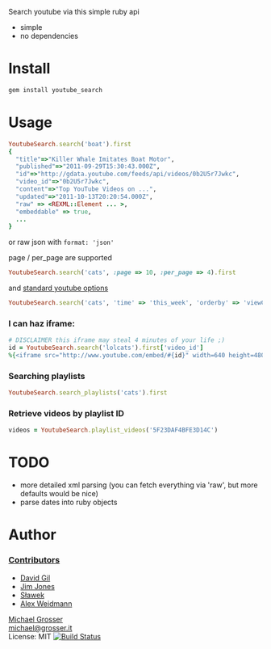 Search youtube via this simple ruby api

 - simple
 - no dependencies

Install
=======

```Bash
gem install youtube_search
```


Usage
=====

```Ruby
YoutubeSearch.search('boat').first
{
  "title"=>"Killer Whale Imitates Boat Motor",
  "published"=>"2011-09-29T15:30:43.000Z",
  "id"=>"http://gdata.youtube.com/feeds/api/videos/0b2U5r7Jwkc",
  "video_id"=>"0b2U5r7Jwkc",
  "content"=>"Top YouTube Videos on ...",
  "updated"=>"2011-10-13T20:20:54.000Z",
  "raw" => <REXML::Element ... >,
  "embeddable" => true,
  ...
}
```

or raw json with `format: 'json'`

page / per_page are supported

```Ruby
YoutubeSearch.search('cats', :page => 10, :per_page => 4).first
```

and [standard youtube options](http://code.google.com/apis/youtube/2.0/developers_guide_protocol.html#Standard_parameters)

```Ruby
YoutubeSearch.search('cats', 'time' => 'this_week', 'orderby' => 'viewCount').first
```

### I can haz iframe:

```Ruby
# DISCLAIMER this iframe may steal 4 minutes of your life ;)
id = YoutubeSearch.search('lolcats').first['video_id']
%{<iframe src="http://www.youtube.com/embed/#{id}" width=640 height=480 frameborder=0></iframe>}
```

### Searching playlists

```Ruby
YoutubeSearch.search_playlists('cats').first
```

### Retrieve videos by playlist ID

```Ruby
videos = YoutubeSearch.playlist_videos('5F23DAF4BFE3D14C')
```

TODO
====
 - more detailed xml parsing (you can fetch everything via 'raw', but more defaults would be nice)
 - parse dates into ruby objects

Author
======

### [Contributors](https://github.com/grosser/youtube_search/contributors)
 - [David Gil](https://qoolife.com)
 - [Jim Jones](https://github.com/aantix)
 - [Sławek](https://github.com/sbogutyn)
 - [Alex Weidmann](https://github.com/effektz)

[Michael Grosser](http://grosser.it)<br/>
michael@grosser.it<br/>
License: MIT
[![Build Status](https://travis-ci.org/grosser/youtube_search.png)](https://travis-ci.org/grosser/youtube_search)
